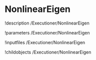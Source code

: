 <!-- MOOSE Documentation Stub: Remove this when content is added. -->

# NonlinearEigen
!description /Executioner/NonlinearEigen

!parameters /Executioner/NonlinearEigen

!inputfiles /Executioner/NonlinearEigen

!childobjects /Executioner/NonlinearEigen
